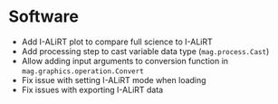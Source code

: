 # Software

- Add I-ALiRT plot to compare full science to I-ALiRT
- Add processing step to cast variable data type (`mag.process.Cast`)
- Allow adding input arguments to conversion function in `mag.graphics.operation.Convert`
- Fix issue with setting I-ALiRT mode when loading
- Fix issues with exporting I-ALiRT data
